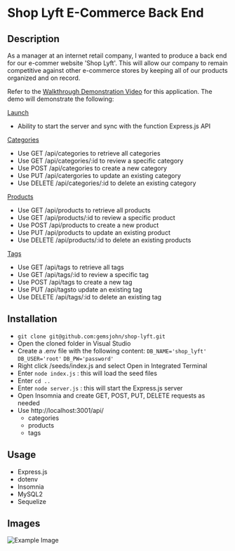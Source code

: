 # Shop Lyft E-Commerce Back End

## Description
As a manager at an internet retail company, I wanted to produce a back end for our e-commer website 'Shop Lyft'. This will allow our company to remain competitive against other e-commerce stores by keeping all of our products organized and on record. 

Refer to the [Walkthrough Demonstration Video](https://github.com/gemsjohn/shop-lyft/blob/main/assets/shop-lyft-demo.mp4) for this application. The demo will demonstrate the following:

<u>Launch</u>

- Ability to start the server and sync with the function Express.js API

<u>Categories</u>

- Use GET /api/categories to retrieve all categories
- Use GET /api/categories/:id to review a specific category
- Use POST /api/categories to create a new category
- Use PUT /api/catergories to update an existing category
- Use DELETE /api/categories/:id to delete an existing category

<u>Products</u>

- Use GET /api/products to retrieve all products
- Use GET /api/products/:id to review a specific product
- Use POST /api/products to create a new product
- Use PUT /api/products to update an existing product
- Use DELETE /api/products/:id to delete an existing products

<u>Tags</u>

- Use GET /api/tags to retrieve all tags
- Use GET /api/tags/:id to review a specific tag
- Use POST /api/tags to create a new tag
- Use PUT /api/tagsto update an existing tag
- Use DELETE /api/tags/:id to delete an existing tag

## Installation
- `git clone git@github.com:gemsjohn/shop-lyft.git`
- Open the cloned folder in Visual Studio
- Create a .env file with the following content:
    `DB_NAME='shop_lyft'`
    `DB_USER='root'`
    `DB_PW='password'`
- Right click /seeds/index.js and select Open in Integrated Terminal
- Enter `node index.js` : this will load the seed files
- Enter `cd ..`
- Enter `node server.js` : this will start the Express.js server
- Open Insomnia and create GET, POST, PUT, DELETE requests as needed
- Use http://localhost:3001/api/ 
    - categories
    - products
    - tags

## Usage
- Express.js
- dotenv
- Insomnia
- MySQL2
- Sequelize

## Images
![Example Image]()